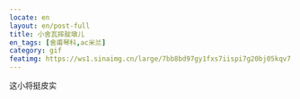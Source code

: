 ```yaml
---
locate: en
layout: en/post-full
title: 小舍瓦摔腚墩儿
en_tags: [舍甫琴科,ac米兰]
category: gif
featimg: https://ws1.sinaimg.cn/large/7bb8bd97gy1fxs7iispi7g20bj05kqv7.gif
---
```


这小将挺皮实